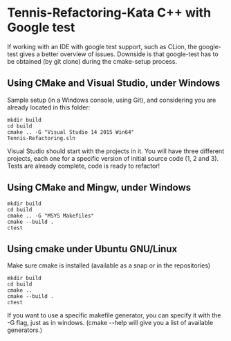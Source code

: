 # Tennis-Refactoring-Kata C++ with Google test

If working with an IDE with google test
support, such as CLion, the google-test gives a better overview
of issues. Downside is that google-test has to be obtained (by
git clone) during the cmake-setup process.

## Using CMake and Visual Studio, under Windows

Sample setup (in a Windows console, using Git), and considering
you are already located in this folder:

```
mkdir build
cd build
cmake .. -G "Visual Studio 14 2015 Win64"
Tennis-Refactoring.sln
```

Visual Studio should start with the projects in it.
You will have three different projects, each one for a
specific version of initial source code (1, 2 and 3).
Tests are already complete, code is ready to refactor!

## Using CMake and Mingw, under Windows

```
mkdir build
cd build
cmake .. -G "MSYS Makefiles"
cmake --build .
ctest
```
## Using cmake under Ubuntu GNU/Linux
Make sure cmake is installed (available as a snap or in the
repositories)
```
mkdir build
cd build
cmake .. 
cmake --build .
ctest
```
If you want to use a specific makefile generator, you can 
specify it with the -G flag, just as in windows.
(cmake --help will give you a list of available generators.)